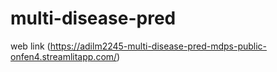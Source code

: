 # multi-disease-pred
web link (https://adilm2245-multi-disease-pred-mdps-public-onfen4.streamlitapp.com/)
